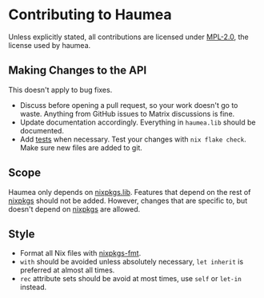 # Contributing to Haumea

Unless explicitly stated, all contributions are licensed under
[MPL-2.0](http://mozilla.org/MPL/2.0), the license used by haumea.

## Making Changes to the API

This doesn't apply to bug fixes.

- Discuss before opening a pull request, so your work doesn't go to waste.
  Anything from GitHub issues to Matrix discussions is fine.
- Update documentation accordingly. Everything in `haumea.lib` should be documented.
- Add [tests](https://github.com/nix-community/haumea/tree/main/tests) when necessary.
  Test your changes with `nix flake check`. Make sure new files are added to git.

## Scope

Haumea only depends on [nixpkgs.lib](https://github.com/nix-community/nixpkgs.lib).
Features that depend on the rest of [nixpkgs] should not be added.
However, changes that are specific to, but doesn't depend on [nixpkgs] are allowed.

## Style

- Format all Nix files with [nixpkgs-fmt](https://github.com/nix-community/nixpkgs-fmt).
- `with` should be avoided unless absolutely necessary,
  `let inherit` is preferred at almost all times.
- `rec` attribute sets should be avoid at most times, use `self` or `let-in` instead.

[nixpkgs]: https://github.com/nixos/nixpkgs
